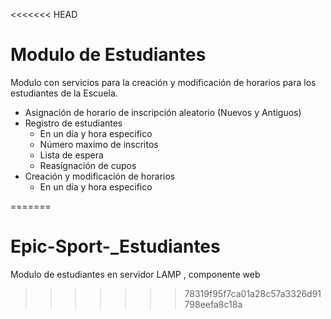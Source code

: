 <<<<<<< HEAD
# Modulo de Estudiantes

Modulo con servicios para la creación y modificación de horarios para los estudiantes de la Escuela.

- Asignación de horario de inscripción aleatorio (Nuevos y Antiguos)
- Registro de estudiantes
    - En un día y hora especifico    
    - Número maximo de inscritos
    - Lista de espera 
    - Reasignación de cupos
- Creación y modificación de horarios
    - En un día y hora especifico
    



=======
# Epic-Sport-_Estudiantes
Modulo de estudiantes en servidor LAMP , componente web 
>>>>>>> 78319f95f7ca01a28c57a3326d91798eefa8c18a
